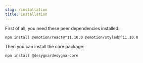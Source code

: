 ```yaml
---
slug: /installation
title: Installation
---
```


First of all, you need these peer dependencies installed:

```bash npm2yarn
npm install @emotion/react@^11.10.0 @emotion/styled@^11.10.0
```

Then you can install the core package:

```bash npm2yarn
npm install @desygna/desygna-core
```
